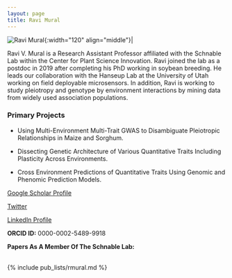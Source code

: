 ```yaml
---
layout: page
title: Ravi Mural
---
```


![Ravi Mural](/images/People_Images/Ravi.jpg){:width="120" align="middle"}|

Ravi V. Mural is a Research Assistant Professor affiliated with the Schnable Lab within the Center for Plant Science Innovation. Ravi joined the lab as a postdoc in 2019 after completing his PhD working in soybean breeding. He leads our collaboration with the Hanseup Lab at the University of Utah working on field deployable microsensors. In addition, Ravi is working to study pleiotropy and genotype by environment interactions by mining data from widely used association populations.  

### Primary Projects

* Using Multi-Environment Multi-Trait GWAS to Disambiguate Pleiotropic Relationships in Maize and Sorghum.

* Dissecting Genetic Architecture of Various Quantitative Traits Including Plasticity Across Environments.

* Cross Environment Predictions of Quantitative Traits Using Genomic and Phenomic Prediction Models.

[Google Scholar Profile](https://scholar.google.com/citations?user=5NlUnZ0AAAAJ)

[Twitter](https://twitter.com/ravi_mural)

[LinkedIn Profile](https://www.linkedin.com/in/ravi-mural/)

**ORCID ID:** 0000-0002-5489-9918

**Papers As A Member Of The Schnable Lab:**<br><br>

{% include pub_lists/rmural.md %}
